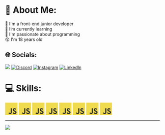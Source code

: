 # 💫 About Me:
🦾 I'm a front-end junior developer<br>🤖  I’m currently learning<br>👻 I'm passionate about programming<br>😵 I'm 18 years old<br>


## 🌐 Socials:
<a href="matheusborgesCode@gmail.com"><img width="67" src="https://img.shields.io/badge/Gmail-D14836?style=for-the-badge&logo=gmail&logoColor=white"/></a>
[![Discord](https://img.shields.io/badge/Discord-%237289DA.svg?logo=discord&logoColor=white)](htttps://discord.gg/BORGESIN#0376) [![Instagram](https://img.shields.io/badge/Instagram-%23E4405F.svg?logo=Instagram&logoColor=white)](https://instagram.com/mborges_zo) [![LinkedIn](https://img.shields.io/badge/LinkedIn-%230077B5.svg?logo=linkedin&logoColor=white)](https://linkedin.com/in/https://www.linkedin.com/in/matheus-borges-4a7469239/)

# 💻 Skills:
<img width="40" src="https://raw.githubusercontent.com/github/explore/master/topics/javascript/javascript.png"/>
<img width="40" src="https://raw.githubusercontent.com/github/explore/master/topics/javascript/javascript.png"/>
<img width="40" src="https://raw.githubusercontent.com/github/explore/master/topics/javascript/javascript.png"/>
<img width="40" src="https://raw.githubusercontent.com/github/explore/master/topics/javascript/javascript.png"/>
<img width="40" src="https://raw.githubusercontent.com/github/explore/master/topics/javascript/javascript.png"/>
<img width="40" src="https://raw.githubusercontent.com/github/explore/master/topics/javascript/javascript.png"/>
<img width="40" src="https://raw.githubusercontent.com/github/explore/master/topics/javascript/javascript.png"/>
<img width="40" src="https://raw.githubusercontent.com/github/explore/master/topics/javascript/javascript.png"/>


---
[![](https://visitcount.itsvg.in/api?id=Borgeta-code&icon=2&color=12)](https://visitcount.itsvg.in)
